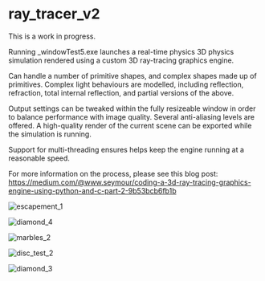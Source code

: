 # ray_tracer_v2

This is a work in progress.

Running _windowTest5.exe launches a real-time physics 3D physics simulation rendered using a custom 3D ray-tracing graphics engine.

Can handle a number of primitive shapes, and complex shapes made up of primitives. Complex light behaviours are modelled, including reflection, refraction, total internal reflection, and partial versions of the above.

Output settings can be tweaked within the fully resizeable window in order to balance performance with image quality. Several anti-aliasing levels are offered. A high-quality render of the current scene can be exported while the simulation is running.

Support for multi-threading ensures helps keep the engine running at a reasonable speed.

For more information on the process, please see this blog post: https://medium.com/@www.seymour/coding-a-3d-ray-tracing-graphics-engine-using-python-and-c-part-2-9b53bcb6fb1b

![escapement_1](https://github.com/mrpickleapp/ray_tracer_v2/assets/82331079/f305ac3f-8c2e-4166-a5a2-a97fd87bbe69)

![diamond_4](https://github.com/mrpickleapp/ray_tracer_v2/assets/82331079/0e1495c9-7433-4513-872e-187dfc314b26)

![marbles_2](https://github.com/mrpickleapp/ray_tracer_v2/assets/82331079/932a607e-fd55-487c-b19f-8258fd431357)

![disc_test_2](https://github.com/mrpickleapp/ray_tracer_v2/assets/82331079/bb09f561-7bf8-4abc-b0c3-b94a4027c471)

![diamond_3](https://github.com/mrpickleapp/ray_tracer_v2/assets/82331079/6a271ca3-f98e-4258-965b-7edbafc628a1)


